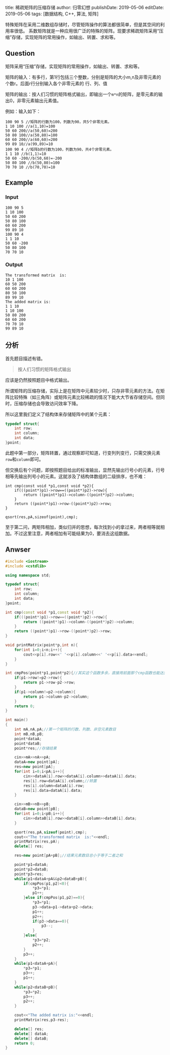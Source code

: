 title: 稀疏矩阵的压缩存储
author: 归零幻想
publishDate: 2019-05-06
editDate: 2019-05-06
tags: [数据结构, C++, 算法, 矩阵]

<!--config-->

特殊矩阵在采用二维数组存储时，尽管矩阵操作的算法都很简单，但是其空间的利用率很低。 系数矩阵就是一种应用很广泛的特殊的矩阵。现要求稀疏矩阵采用“压缩”存储，实现矩阵的常用操作，如输出、转置、求和等。

## Question

矩阵采用“压缩”存储，实现矩阵的常用操作，如输出、转置、求和等。

矩阵的输入：有多行，第1行包括三个整数，分别是矩阵的大小m,n及非零元素的个数r。后面r行分别输入各个非零元素的 行、列、值

矩阵的输出：按人们习惯的矩阵格式输出，即输出一个`m*n`的矩阵，是零元素的输出0，非零元素输出元素值。

例如：输入如下：

```
100 90 5 //矩阵的行数为100，列数为90，共5个非零元素。
1 10 100 //a(1,10)=100
50 60 200//a(50,60)=200
50 80 100//a(50,80)=100
60 60 200//a(60,60)=200
99 89 10//a(99,89)=10
100 90 4 //矩阵b的行数为100，列数为90，共4个非零元素。
1 1 10 //b(1,1)=10
50 60 -200//b(50,60)=-200
50 80 100 //b(50,80)=100
70 70 10 //b(70,70)=10
```

<!--summary-->

## Example

### Input
```
100 90 5
1 10 100
50 60 200
50 80 100
60 60 200
99 89 10
100 90 4
1 1 10
50 60 -200
50 80 100
70 70 10
```

### Output

```
The transformed matrix  is:
10 1 100
60 50 200
60 60 200
80 50 100
89 99 10
The added matrix is:
1 1 10
1 10 100
50 80 200
60 60 200
70 70 10
99 89 10
```

## 分析

首先题目描述有错。

> 按人们习惯的矩阵格式输出

应该是仍然按照题目中格式输出。

所谓矩阵的压缩存储，实际上是在矩阵中元素较少时，只存非零元素的方法。在矩阵比较特殊（如三角阵）或矩阵元素比较稀疏的情况下能大大节省存储空间。但同时，压缩存储也会导致访问效率下降。

所以这里我们定义了结构体来存储矩阵中的某个元素：

```cpp
typedef struct{
    int row;
    int column;
    int data;
}point;
```

此题中第一部分，矩阵转置，通过观察即可知道，行变列列变行，只需交换元素`row`和`column`即可。

但交换后有个问题，即按照题目给出的标准输出，显然先输出行号小的元素，行号相等先输出列号小的元素。这就涉及了结构体数组的二级排序，也不难：

```
int cmp(const void *p1,const void *p2){
    if(((point*)p1)->row==((point*)p2)->row){
        return ((point*)p1)->column-((point*)p2)->column;
    }
    return ((point*)p1)->row-((point*)p2)->row;
}

qsort(res,pA,sizeof(point),cmp);
```

至于第二问，两矩阵相加，类似归并的思想，每次找到小的拿过来，两者相等就相加。不过这里注意，两者相加有可能结果为0，要消去这组数据。

## Anwser

```cpp
#include <iostream>
#include <cstdlib>

using namespace std;

typedef struct{
    int row;
    int column;
    int data;
}point;

int cmp(const void *p1,const void *p2){
    if(((point*)p1)->row==((point*)p2)->row){
        return ((point*)p1)->column-((point*)p2)->column;
    }
    return ((point*)p1)->row-((point*)p2)->row;
}

void printMatrix(point*p,int n){
    for(int i=0;i<n;i++){
        cout<<p[i].row<<' '<<p[i].column<<' '<<p[i].data<<endl;
    }
}

int cmpPos(point*p1,point*p2){//其实这个函数多余，直接用前面那个cmp函数也能达到比较的目的，不过我不习惯
    if(p1->row!=p2->row){
        return p1->row-p2->row;
    }
    if(p1->column!=p2->column){
        return p1->column-p2->column;
    }
    return 0;
}

int main()
{
    int mA,nA,pA;//第一个矩阵的行数、列数、非空元素数目
    int mB,nB,pB;
    point*dataA;
    point*dataB;
    point*res;//存储结果

    cin>>mA>>nA>>pA;
    dataA=new point[pA];
    res=new point[pA];
    for(int i=0;i<pA;i++){
        cin>>dataA[i].row>>dataA[i].column>>dataA[i].data;
        res[i].row=dataA[i].column;//转置
        res[i].column=dataA[i].row;
        res[i].data=dataA[i].data;
    }

    cin>>mB>>nB>>pB;
    dataB=new point[pB];
    for(int i=0;i<pB;i++){
        cin>>dataB[i].row>>dataB[i].column>>dataB[i].data;
    }

    qsort(res,pA,sizeof(point),cmp);
    cout<<"The transformed matrix  is:"<<endl;
    printMatrix(res,pA);
    delete[] res;

    res=new point[pA+pB];//结果元素数目总小于等于二者之和

    point*p1=dataA;
    point*p2=dataB;
    point*p3=res;
    while(p1<dataA+pA&&p2<dataB+pB){
        if(cmpPos(p1,p2)<0){
            *p3=*p1;
            p1++;
        }else if(cmpPos(p1,p2)==0){
            *p3=*p1;
            p3->data=p1->data+p2->data;
            p1++;
            p2++;
            if(p3->data==0){
                p3--;
            }
        }else{
            *p3=*p2;
            p2++;
        }
        p3++;
    }
    while(p1<dataA+pA){
        *p3=*p1;
        p3++;
        p1++;
    }
    while(p2<dataB+pB){
        *p3=*p2;
        p3++;
        p2++;
    }

    cout<<"The added matrix is:"<<endl;
    printMatrix(res,p3-res);

    delete[] res;
    delete[] dataA;
    delete[] dataB;
    return 0;
}

```
